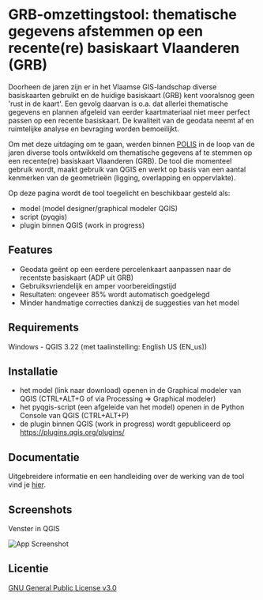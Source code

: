 # GRB-omzettingstool: thematische gegevens afstemmen op een recente(re) basiskaart Vlaanderen (GRB) 

Doorheen de jaren zijn er in het Vlaamse GIS-landschap diverse basiskaarten gebruikt en de huidige basiskaart (GRB) kent vooralsnog geen 'rust in de kaart'. Een gevolg daarvan is o.a. dat allerlei thematische gegevens en plannen afgeleid van eerder kaartmateriaal niet meer perfect passen op een recente basiskaart. De kwaliteit van de geodata neemt af en ruimtelijke analyse en bevraging worden bemoeilijkt.

Om met deze uitdaging om te gaan, werden binnen [POLIS](https://oost-vlaanderen.be/bestuur-en-regio/wat-doet-het-provinciebestuur/e-government.html) in de loop van de jaren diverse tools ontwikkeld om thematische gegevens af te stemmen op een recente(re) basiskaart Vlaanderen (GRB). De tool die momenteel gebruik wordt, maakt gebruik van QGIS en werkt op basis van een aantal kenmerken van de geometrieën (ligging, overlapping en oppervlakte).

Op deze pagina wordt de tool toegelicht en beschikbaar gesteld als:

- model (model designer/graphical modeler QGIS)
- script (pyqgis)
- plugin binnen QGIS (work in progress)


## Features

- Geodata geënt op een eerdere percelenkaart aanpassen naar de recentste basiskaart (ADP uit GRB)
- Gebruiksvriendelijk en amper voorbereidingstijd
- Resultaten: ongeveer 85% wordt automatisch goedgelegd
- Minder handmatige correcties dankzij de suggesties van het model

## Requirements

Windows - QGIS 3.22 (met taalinstelling: English US (EN_us))

## Installatie

- het model (link naar download) openen in de Graphical modeler van QGIS (CTRL+ALT+G of via Processing => Graphical modeler)
- het pyqgis-script (een afgeleide van het model) openen in de Python Console van QGIS (CTRL+ALT+P)
- de plugin binnen QGIS (work in progress) wordt gepubliceerd op https://plugins.qgis.org/plugins/
  
## Documentatie

Uitgebreidere informatie en een handleiding over de werking van de tool vind je [hier](https://linktodocumentation).


## Screenshots

Venster in QGIS

![App Screenshot](https://i.postimg.cc/C19npTC2/image.png)

## Licentie

[GNU General Public License v3.0](https://www.gnu.org/licenses/gpl-3.0.html)

